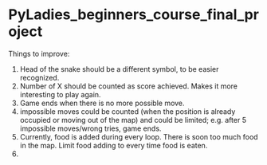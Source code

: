 # PyLadies_beginners_course_final_project

Things to improve:
1. Head of the snake should be a different symbol, to be easier recognized.
2. Number of X should be counted as score achieved. Makes it more interesting to play again.
3. Game ends when there is no more possible move.
4. impossible moves could be counted (when the position is already occupied or moving out of the map) and could be limited; 
    e.g. after 5 impossible moves/wrong tries, game ends.
6. Currently, food is added during every loop. There is soon too much food in the map. Limit food adding to every time food is eaten.
7. 
